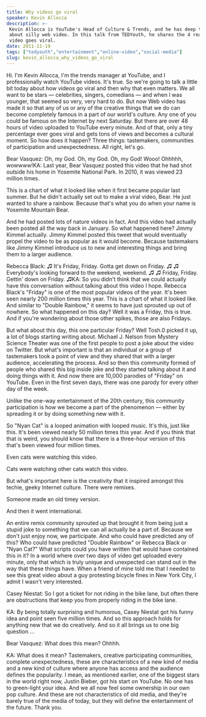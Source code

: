 ```yaml
---
title: Why videos go viral
speaker: Kevin Allocca
description: >-
 Kevin Allocca is YouTube's Head of Culture & Trends, and he has deep thoughts
 about silly web video. In this talk from TEDYouth, he shares the 4 reasons a
 video goes viral.
date: 2011-11-19
tags: ["tedyouth","entertainment","online-video","social-media"]
slug: kevin_allocca_why_videos_go_viral
---
```


Hi. I'm Kevin Allocca, I'm the trends manager at YouTube, and I professionally watch
YouTube videos. It's true. So we're going to talk a little bit today about how videos go
viral and then why that even matters. We all want to be stars — celebrities, singers,
comedians — and when I was younger, that seemed so very, very hard to do. But now Web
video has made it so that any of us or any of the creative things that we do can become
completely famous in a part of our world's culture. Any one of you could be famous on the
Internet by next Saturday. But there are over 48 hours of video uploaded to YouTube every
minute. And of that, only a tiny percentage ever goes viral and gets tons of views and
becomes a cultural moment. So how does it happen? Three things: tastemakers, communities
of participation and unexpectedness. All right, let's go.

Bear Vasquez: Oh, my God. Oh, my God. Oh, my God! Wooo! Ohhhhh, wowwww!KA: Last year, Bear
Vasquez posted this video that he had shot outside his home in Yosemite National Park. In
2010, it was viewed 23 million times. 

This is a chart of what it looked like when it first became popular last summer. But he
didn't actually set out to make a viral video, Bear. He just wanted to share a rainbow.
Because that's what you do when your name is Yosemite Mountain Bear. 

And he had posted lots of nature videos in fact. And this video had actually been posted
all the way back in January. So what happened here? Jimmy Kimmel actually. Jimmy Kimmel
posted this tweet that would eventually propel the video to be as popular as it would
become. Because tastemakers like Jimmy Kimmel introduce us to new and interesting things
and bring them to a larger audience.

Rebecca Black: ♫ It's Friday, Friday. Gotta get down on Friday. ♫ ♫ Everybody's looking
forward to the weekend, weekend. ♫ ♫ Friday, Friday. Gettin' down on Friday. ♫KA: So you
didn't think that we could actually have this conversation without talking about this
video I hope. Rebecca Black's "Friday" is one of the most popular videos of the year. It's
been seen nearly 200 million times this year. This is a chart of what it looked like. And
similar to "Double Rainbow," it seems to have just sprouted up out of nowhere. So what
happened on this day? Well it was a Friday, this is true. And if you're wondering about
those other spikes, those are also Fridays. 

But what about this day, this one particular Friday? Well Tosh.0 picked it up, a lot of
blogs starting writing about. Michael J. Nelson from Mystery Science Theater was one of
the first people to post a joke about the video on Twitter. But what's important is that
an individual or a group of tastemakers took a point of view and they shared that with a
larger audience, accelerating the process. And so then this community formed of people who
shared this big inside joke and they started talking about it and doing things with it.
And now there are 10,000 parodies of "Friday" on YouTube. Even in the first seven days,
there was one parody for every other day of the week. 

Unlike the one-way entertainment of the 20th century, this community participation is how
we become a part of the phenomenon — either by spreading it or by doing something new with
it.

So "Nyan Cat" is a looped animation with looped music. It's this, just like this. It's
been viewed nearly 50 million times this year. And if you think that that is weird, you
should know that there is a three-hour version of this that's been viewed four million
times. 

Even cats were watching this video. 

Cats were watching other cats watch this video.

But what's important here is the creativity that it inspired amongst this techie, geeky
Internet culture. There were remixes. 

Someone made an old timey version. 

And then it went international. 

An entire remix community sprouted up that brought it from being just a stupid joke to
something that we can all actually be a part of. Because we don't just enjoy now, we
participate. And who could have predicted any of this? Who could have predicted "Double
Rainbow" or Rebecca Black or "Nyan Cat?" What scripts could you have written that would
have contained this in it? In a world where over two days of video get uploaded every
minute, only that which is truly unique and unexpected can stand out in the way that these
things have. When a friend of mine told me that I needed to see this great video about a
guy protesting bicycle fines in New York City, I admit I wasn't very interested.

Casey Niestat: So I got a ticket for not riding in the bike lane, but often there are
obstructions that keep you from properly riding in the bike lane.

KA: By being totally surprising and humorous, Casey Niestat got his funny idea and point
seen five million times. And so this approach holds for anything new that we do
creatively. And so it all brings us to one big question ...

Bear Vasquez: What does this mean? Ohhhh. 

KA: What does it mean? Tastemakers, creative participating communities, complete
unexpectedness, these are characteristics of a new kind of media and a new kind of culture
where anyone has access and the audience defines the popularity. I mean, as mentioned
earlier, one of the biggest stars in the world right now, Justin Bieber, got his start on
YouTube. No one has to green-light your idea. And we all now feel some ownership in our
own pop culture. And these are not characteristics of old media, and they're barely true
of the media of today, but they will define the entertainment of the future. Thank
you.

<!--
ad_duration=3.33
event="TEDYouth 2011"
external_start_time=0
intro_duration=11.82
is_subtitle_required="False"
is_talk_featured="True"
language="en"
language_swap="False"
native_language="en"
number_of_related_talks=6
number_of_speakers=1
number_of_subtitled_videos=37
number_of_tags=4
number_of_talk_download_languages=38
number_of_talk_more_resources=0
number_of_talk_recommendations=0
number_of_talks_take_actions=0
post_ad_duration=0.83
published_timestamp="2012-02-27 18:09:15"
recording_date="2011-11-19"
speaker_description="Head of Culture & Trends, YouTube"
speaker_is_published=1
speaker_name="Kevin Allocca"
speaker_what_others_say="I admit, I have a pretty unusual job."
talk_name="Why videos go viral"
talks_tags=["tedyouth","entertainment","online-video","social-media"]
url_photo_speaker="https://pe.tedcdn.com/images/ted/a1af8b5f15e845f33101205e906f6e82a604698e_254x191.jpg"
url_photo_talk="https://s3.amazonaws.com/talkstar-photos/uploads/81f3c20b-ccaa-484d-b19b-4d7ca8130a91/KevinAllocca_2011Y-embed.jpg"
url_webpage="https://www.ted.com/talks/kevin_allocca_why_videos_go_viral"
video_type_name="TED Stage Talk"
-->